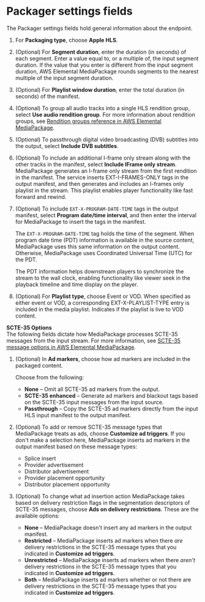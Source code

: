 # Packager settings fields<a name="endpoints-hls-packager"></a>

The Packager settings fields hold general information about the endpoint\.

1. For **Packaging type**, choose **Apple HLS**\.

1. \(Optional\) For **Segment duration**, enter the duration \(in seconds\) of each segment\. Enter a value equal to, or a multiple of, the input segment duration\. If the value that you enter is different from the input segment duration, AWS Elemental MediaPackage rounds segments to the nearest multiple of the input segment duration\.

1. \(Optional\) For **Playlist window duration**, enter the total duration \(in seconds\) of the manifest\.

1. \(Optional\) To group all audio tracks into a single HLS rendition group, select **Use audio rendition group**\. For more information about rendition groups, see [Rendition groups reference in AWS Elemental MediaPackage](rendition-groups.md)\.

1. \(Optional\) To passthrough digital video broadcasting \(DVB\) subtitles into the output, select **Include DVB subtitles**\.

1. \(Optional\) To include an additional I\-frame only stream along with the other tracks in the manifest, select **Include IFrame only stream**\. MediaPackage generates an I\-frame only stream from the first rendition in the manifest\. The service inserts EXT\-I\-FRAMES\-ONLY tags in the output manifest, and then generates and includes an I\-frames only playlist in the stream\. This playlist enables player functionality like fast forward and rewind\.

1. \(Optional\) To include `EXT-X-PROGRAM-DATE-TIME` tags in the output manifest, select **Program date/time interval**, and then enter the interval for MediaPackage to insert the tags in the manifest\.

   The `EXT-X-PROGRAM-DATE-TIME` tag holds the time of the segment\. When program date time \(PDT\) information is available in the source content, MediaPackage uses this same information on the output content\. Otherwise, MediaPackage uses Coordinated Universal Time \(UTC\) for the PDT\.

   The PDT information helps downstream players to synchronize the stream to the wall clock, enabling functionality like viewer seek in the playback timeline and time display on the player\.

1. \(Optional\) For **Playlist type**, choose Event or VOD\. When specified as either event or VOD, a corresponding EXT\-X\-PLAYLIST\-TYPE entry is included in the media playlist\. Indicates if the playlist is live to VOD content\.

**SCTE\-35 Options**  
The following fields dictate how MediaPackage processes SCTE\-35 messages from the input stream\. For more information, see [SCTE\-35 message options in AWS Elemental MediaPackage](scte.md)\.

1. \(Optional\) In **Ad markers**, choose how ad markers are included in the packaged content\. 

   Choose from the following:
   + **None** – Omit all SCTE\-35 ad markers from the output\.
   + **SCTE\-35 enhanced** – Generate ad markers and blackout tags based on the SCTE\-35 input messages from the input source\.
   + **Passthrough** – Copy the SCTE\-35 ad markers directly from the input HLS input manifest to the output manifest\.

1. \(Optional\) To add or remove SCTE\-35 message types that MediaPackage treats as ads, choose **Customize ad triggers**\. If you don't make a selection here, MediaPackage inserts ad markers in the output manifest based on these message types:
   + Splice insert
   + Provider advertisement
   + Distributor advertisement
   + Provider placement opportunity
   + Distributor placement opportunity

1. \(Optional\) To change what ad insertion action MediaPackage takes based on delivery restriction flags in the segmentation descriptors of SCTE\-35 messages, choose **Ads on delivery restrictions**\. These are the available options:
   + **None** – MediaPackage doesn't insert any ad markers in the output manifest\.
   + **Restricted** – MediaPackage inserts ad markers when there *are* delivery restrictions in the SCTE\-35 message types that you indicated in **Customize ad triggers**\.
   + **Unrestricted** – MediaPackage inserts ad markers when there *aren't* delivery restrictions in the SCTE\-35 message types that you indicated in **Customize ad triggers**\.
   + **Both** – MediaPackage inserts ad markers whether or not there are delivery restrictions in the SCTE\-35 message types that you indicated in **Customize ad triggers**\.